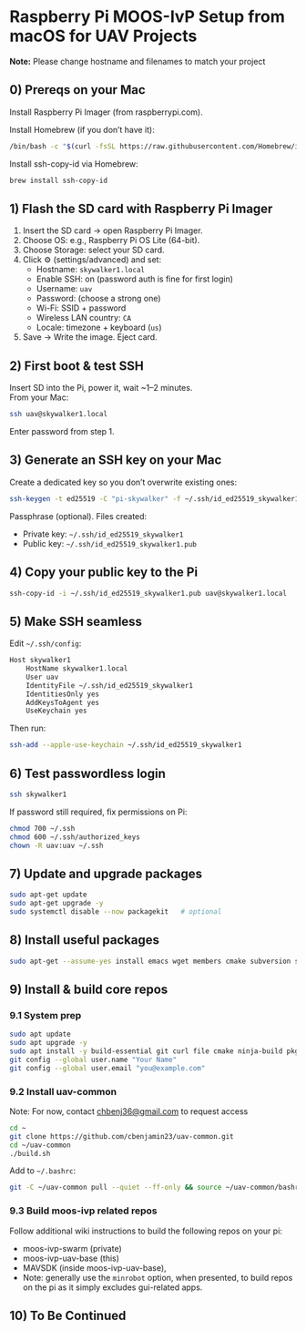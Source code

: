 # Raspberry Pi MOOS-IvP Setup from macOS for UAV Projects

**Note:** Please change hostname and filenames to match your project


## 0) Prereqs on your Mac
Install Raspberry Pi Imager (from raspberrypi.com).

Install Homebrew (if you don’t have it):
```bash
/bin/bash -c "$(curl -fsSL https://raw.githubusercontent.com/Homebrew/install/HEAD/install.sh)"
```

Install ssh-copy-id via Homebrew:
```bash
brew install ssh-copy-id
```


## 1) Flash the SD card with Raspberry Pi Imager
1. Insert the SD card → open Raspberry Pi Imager.
2. Choose OS: e.g., Raspberry Pi OS Lite (64-bit).
3. Choose Storage: select your SD card.
4. Click ⚙ (settings/advanced) and set:
   - Hostname: `skywalker1.local`
   - Enable SSH: on (password auth is fine for first login)
   - Username: `uav`
   - Password: (choose a strong one)
   - Wi-Fi: SSID + password
   - Wireless LAN country: `CA`
   - Locale: timezone + keyboard (`us`)
5. Save → Write the image. Eject card.


## 2) First boot & test SSH
Insert SD into the Pi, power it, wait ~1–2 minutes.  
From your Mac:
```bash
ssh uav@skywalker1.local
```
Enter password from step 1.


## 3) Generate an SSH key on your Mac
Create a dedicated key so you don’t overwrite existing ones:
```bash
ssh-keygen -t ed25519 -C "pi-skywalker" -f ~/.ssh/id_ed25519_skywalker1
```
Passphrase (optional). Files created:
- Private key: `~/.ssh/id_ed25519_skywalker1`
- Public key: `~/.ssh/id_ed25519_skywalker1.pub`


## 4) Copy your public key to the Pi
```bash
ssh-copy-id -i ~/.ssh/id_ed25519_skywalker1.pub uav@skywalker1.local
```


## 5) Make SSH seamless
Edit `~/.ssh/config`:
```bash
Host skywalker1
    HostName skywalker1.local
    User uav
    IdentityFile ~/.ssh/id_ed25519_skywalker1
    IdentitiesOnly yes
    AddKeysToAgent yes
    UseKeychain yes
```
Then run:
```bash
ssh-add --apple-use-keychain ~/.ssh/id_ed25519_skywalker1
```


## 6) Test passwordless login
```bash
ssh skywalker1
```
If password still required, fix permissions on Pi:
```bash
chmod 700 ~/.ssh
chmod 600 ~/.ssh/authorized_keys
chown -R uav:uav ~/.ssh
```


## 7) Update and upgrade packages
```bash
sudo apt-get update
sudo apt-get upgrade -y
sudo systemctl disable --now packagekit   # optional
```


## 8) Install useful packages
```bash
sudo apt-get --assume-yes install emacs wget members cmake subversion screen ncdu watch git
```


## 9) Install & build core repos
### 9.1 System prep
```bash
sudo apt update
sudo apt upgrade -y
sudo apt install -y build-essential git curl file cmake ninja-build pkg-config
git config --global user.name "Your Name"
git config --global user.email "you@example.com"
```

### 9.2 Install uav-common
Note: For now, contact chbenj36@gmail.com to request access
```bash
cd ~
git clone https://github.com/cbenjamin23/uav-common.git
cd ~/uav-common
./build.sh
```
Add to `~/.bashrc`:
```bash
git -C ~/uav-common pull --quiet --ff-only && source ~/uav-common/bashrc_common.sh
```

### 9.3 Build moos-ivp related repos
Follow additional wiki instructions to build the following repos on your pi:
- moos-ivp-swarm (private)
- moos-ivp-uav-base (this)
- MAVSDK (inside moos-ivp-uav-base), 
- Note: generally use the `minrobot` option, when presented, to build repos on the pi as it simply excludes gui-related apps.

## 10) To Be Continued
